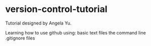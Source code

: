 # version-control-tutorial
Tutorial designed by Angela Yu. 

Learning how to use github using: 
basic text files
the command line
.gitignore files
